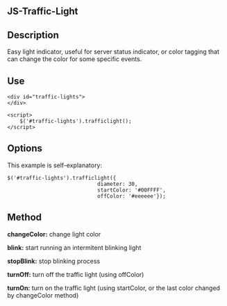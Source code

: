 JS-Traffic-Light
----------------

Description
-----------
Easy light indicator, useful for server status
indicator, or color tagging that can change the color
for some specific events.

Use
---

    <div id="traffic-lights">
    </div>

    <script>
        $('#traffic-lights').trafficlight();
    </script>

Options
-------

This example is self-explanatory:

    $('#traffic-lights').trafficlight({
                                 diameter: 30, 
                                 startColor: '#00FFFF',
                                 offColor: '#eeeeee'});

Method
------

**changeColor:** change light color

**blink:** start running an intermitent blinking light

**stopBlink:** stop blinking process

**turnOff:** turn off the traffic light (using offColor)

**turnOn:** turn on the traffic light (using startColor, or
        the last color changed by changeColor method)

